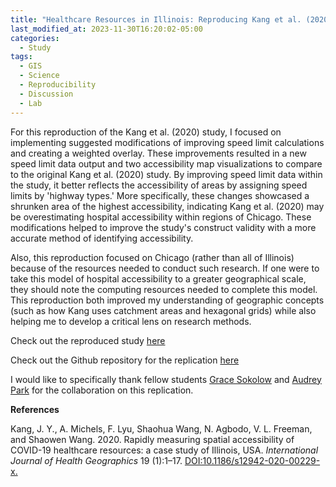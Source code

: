 ```yaml
---
title: "Healthcare Resources in Illinois: Reproducing Kang et al. (2020)"
last_modified_at: 2023-11-30T16:20:02-05:00
categories:
  - Study
tags:
  - GIS
  - Science
  - Reproducibility
  - Discussion
  - Lab
---
```


For this reproduction of the Kang et al. (2020) study, I focused on implementing suggested modifications of improving speed limit calculations and creating a weighted overlay. 
These improvements resulted in a new speed limit data output and two accessibility map visualizations to compare to the original Kang et al. (2020) study.
By improving speed limit data within the study, it better reflects the accessibility of areas by assigning speed limits by 'highway types.' 
More specifically, these changes showcased a shrunken area of the highest accessibility, indicating Kang et al. (2020) may be overestimating hospital accessibility within regions of Chicago. 
These modifications helped to improve the study's construct validity with a more accurate method of identifying accessibility.

Also, this reproduction focused on Chicago (rather than all of Illinois) because of the resources needed to conduct such research.
If one were to take this model of hospital accessibility to a greater geographical scale, they should note the computing resources needed to complete this model. 
This reproduction both improved my understanding of geographic concepts (such as how Kang uses catchment areas and hexagonal grids) while also helping me to develop a critical lens on research methods. 

Check out the reproduced study [here](https://andreyjcao.github.io/RPr-Kang-2020/) 

Check out the Github repository for the replication [here](https://github.com/andreyjcao/RPr-Kang-2020)

I would like to specifically thank fellow students [Grace Sokolow](https://gsokolow.github.io/) and [Audrey Park](https://audreyrpark.github.io/) for the collaboration on this replication. 


**References**

Kang, J. Y., A. Michels, F. Lyu, Shaohua Wang, N. Agbodo, V. L. Freeman, and Shaowen Wang. 2020. Rapidly measuring spatial accessibility of COVID-19 healthcare resources: a case study of Illinois, USA. *International Journal of Health Geographics* 19 (1):1–17. [DOI:10.1186/s12942-020-00229-x.](https://ij-healthgeographics.biomedcentral.com/articles/10.1186/s12942-020-00229-x)